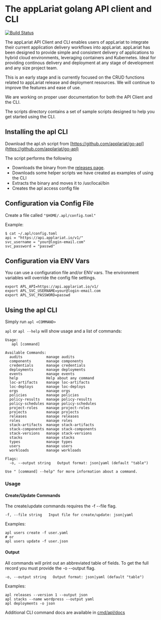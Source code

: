 # The appLariat golang API client and CLI
[![Build Status](https://travis-ci.org/applariat/go-apl.svg?branch=master)](https://travis-ci.org/applariat/go-apl)

The appLariat API Client and CLI enables users of appLariat to integrate their current application delivery
workflows into appLariat.  appLariat has been designed to provide simple and consistent 
delivery of applications to hybrid cloud environments, leveraging containers and Kubernetes.
Ideal for providing continous delivery and deployment at any stage of development and any size project team.  

This is an early stage and is currently focused on the CRUD functions related to appLariat 
release and deployment resources. We will continue to improve the features and ease of use.

We are working on proper user documentation for both the API Client and the CLI.

The scripts directory contains a set of sample scripts designed to help you get started using the CLI.

## Installing the apl CLI

Download the apl.sh script from [https://github.com/applariat/go-apl](https://github.com/applariat/go-apl)

The script performs the following
* Downloads the binary from the [releases page](https://github.com/applariat/go-apl/releases).
* Downloads some helper scripts we have created as examples of using the CLI
* Extracts the binary and moves it to /usr/local/bin
* Creates the apl access config file


## Configuration via Config File

Create a file called `"$HOME/.apl/config.toml"`

Example:
```
$ cat ~/.apl/config.toml 
api = "https://api.applariat.io/v1/"
svc_username = "your@login-email.com"
svc_password = "passwd"
```


## Configuration via ENV Vars

You can use a configuration file and/or ENV vars. The environment variables will override the config file settings.

```
export APL_API=https://api.applariat.io/v1/
export APL_SVC_USERNAME=your@login-email.com
export APL_SVC_PASSWORD=passwd
```


## Using the apl CLI

Simply run `apl <COMMAND>`

`apl` or `apl --help` will show usage and a list of commands:
```
Usage:
   apl [command]

Available Commands:
  audits           manage audits
  components       manage components
  credentials      manage credentials
  deployments      manage deployments
  events           manage events
  help             Help about any command
  loc-artifacts    manage loc-artifacts
  loc-deploys      manage loc-deploys
  orgs             manage orgs
  policies         manage policies
  policy-results   manage policy-results
  policy-schedules manage policy-schedules
  project-roles    manage project-roles
  projects         manage projects
  releases         manage releases
  roles            manage roles
  stack-artifacts  manage stack-artifacts
  stack-components manage stack-components
  stack-versions   manage stack-versions
  stacks           manage stacks
  types            manage types
  users            manage users
  workloads        manage workloads

Flags:
  -o, --output string   Output format: json|yaml (default "table")

Use " [command] --help" for more information about a command.
```

### Usage

#### Create/Update Commands

The create/update commands requires the -f --file flag. 

`-f, --file string   Input file for create/update: json|yaml`

Examples:

```
apl users create -f user.yaml
# or
apl users update -f user.json
```

#### Output

All commands will print out an abbreviated table of fields. To get the full record you must provide the -o --output flag.

`-o, --output string   Output format: json|yaml (default "table")`

Examples:
```
apl releases --version 1 --output json
apl stacks --name wordpress --output yaml
apl deployments -o json
```

Additional CLI command docs are available in [cmd/apl/docs](https://github.com/applariat/go-apl/tree/master/cmd/apl/docs)



